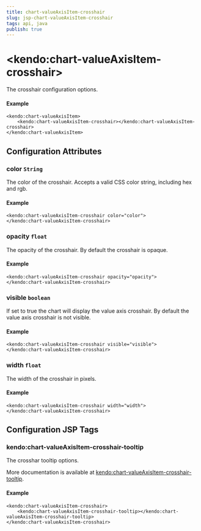 ```yaml
---
title: chart-valueAxisItem-crosshair
slug: jsp-chart-valueAxisItem-crosshair
tags: api, java
publish: true
---
```


# \<kendo:chart-valueAxisItem-crosshair\>

The crosshair configuration options.

#### Example
    <kendo:chart-valueAxisItem>
        <kendo:chart-valueAxisItem-crosshair></kendo:chart-valueAxisItem-crosshair>
    </kendo:chart-valueAxisItem>

## Configuration Attributes

### color `String`

The color of the crosshair. Accepts a valid CSS color string, including hex and rgb.

#### Example
    <kendo:chart-valueAxisItem-crosshair color="color">
    </kendo:chart-valueAxisItem-crosshair>

### opacity `float`

The opacity of the crosshair. By default the crosshair is opaque.

#### Example
    <kendo:chart-valueAxisItem-crosshair opacity="opacity">
    </kendo:chart-valueAxisItem-crosshair>

### visible `boolean`

If set to true the chart will display the value axis crosshair. By default the value axis crosshair is not visible.

#### Example
    <kendo:chart-valueAxisItem-crosshair visible="visible">
    </kendo:chart-valueAxisItem-crosshair>

### width `float`

The width of the crosshair in pixels.

#### Example
    <kendo:chart-valueAxisItem-crosshair width="width">
    </kendo:chart-valueAxisItem-crosshair>


##  Configuration JSP Tags

### kendo:chart-valueAxisItem-crosshair-tooltip

The crosshar tooltip options.

More documentation is available at [kendo:chart-valueAxisItem-crosshair-tooltip](chart/valueaxisitem-crosshair-tooltip).

#### Example

    <kendo:chart-valueAxisItem-crosshair>
        <kendo:chart-valueAxisItem-crosshair-tooltip></kendo:chart-valueAxisItem-crosshair-tooltip>
    </kendo:chart-valueAxisItem-crosshair>

